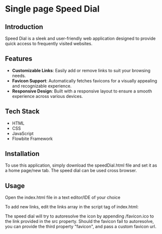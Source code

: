 # Single page Speed Dial

## Introduction
Speed Dial is a sleek and user-friendly web application designed to provide quick access to frequently visited websites.

## Features
- **Customizable Links**: Easily add or remove links to suit your browsing needs.
- **Favicon Support**: Automatically fetches favicons for a visually appealing and recognizable experience.
- **Responsive Design**: Built with a responsive layout to ensure a smooth experience across various devices.

## Tech Stack
- HTML
- CSS
- JavaScript
- Flowbite Framework

## Installation

To use this application, simply download the speedDial.html file and set it as a home page/new tab. The speed dial can be used cross browser.

## Usage
Open the index.html file in a text editor/IDE of your choice

To add new links, edit the links array in the script tag of index.html:

<script>
    const links = [
      { 
        src: "https://www.google.com", 
        name: "Google" 
      },
      { 
        src: "https://www.your-site.com", 
        name: "Your Site" 
      },
    ];
</script>

The speed dial will try to autoresolve the icon by appending /favicon.ico to the link provided in the src property. 
Should the favicon fail to autoresolve, you can provide the third property "favicon", and pass a custom favicon url.

<script>
    const links = [
      { 
        src: "https://www.google.com", 
        name: "Google" 
      },
      { 
        src: "https://www.your-site.com", 
        name: "Your Site", 
        favicon: "https://www.your-site.com/custom-icon.ico"
      },
    ];
</script>
